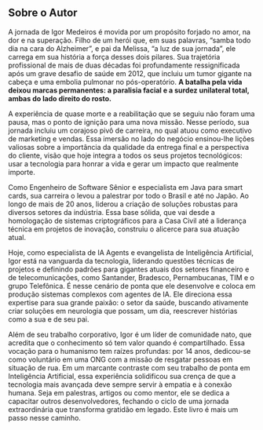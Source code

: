 ## **Sobre o Autor**

A jornada de Igor Medeiros é movida por um propósito forjado no amor, na dor e na superação. Filho de um herói que, em suas palavras, “samba todo dia na cara do Alzheimer”, e pai da Melissa, “a luz de sua jornada”, ele carrega em sua história a força desses dois pilares. Sua trajetória profissional de mais de duas décadas foi profundamente ressignificada após um grave desafio de saúde em 2012, que incluiu um tumor gigante na cabeça e uma embolia pulmonar no pós-operatório. **A batalha pela vida deixou marcas permanentes: a paralisia facial e a surdez unilateral total, ambas do lado direito do rosto.**

A experiência de quase morte e a reabilitação que se seguiu não foram uma pausa, mas o ponto de ignição para uma nova missão. Nesse período, sua jornada incluiu um corajoso pivô de carreira, no qual atuou como executivo de marketing e vendas. Essa imersão no lado do negócio ensinou-lhe lições valiosas sobre a importância da qualidade da entrega final e a perspectiva do cliente, visão que hoje integra a todos os seus projetos tecnológicos: usar a tecnologia para honrar a vida e gerar um impacto que realmente importe.

Como Engenheiro de Software Sênior e especialista em Java para smart cards, sua carreira o levou a palestrar por todo o Brasil e até no Japão. Ao longo de mais de 20 anos, liderou a criação de soluções robustas para diversos setores da indústria. Essa base sólida, que vai desde a homologação de sistemas criptográficos para a Casa Civil até a liderança técnica em projetos de inovação, construiu o alicerce para sua atuação atual.

Hoje, como especialista de IA Agents e evangelista de Inteligência Artificial, Igor está na vanguarda da tecnologia, liderando questões técnicas de projetos e definindo padrões para gigantes atuais dos setores financeiro e de telecomunicações, como Santander, Bradesco, Pernambucanas, TIM e o grupo Telefônica. É nesse cenário de ponta que ele desenvolve e coloca em produção sistemas complexos com agentes de IA. Ele direciona essa expertise para sua grande paixão: o setor da saúde, buscando ativamente criar soluções em neurologia que possam, um dia, reescrever histórias como a sua e de seu pai.

Além de seu trabalho corporativo, Igor é um líder de comunidade nato, que acredita que o conhecimento só tem valor quando é compartilhado. Essa vocação para o humanismo tem raízes profundas: por 14 anos, dedicou-se como voluntário em uma ONG com a missão de resgatar pessoas em situação de rua. Em um marcante contraste com seu trabalho de ponta em Inteligência Artificial, essa experiência solidificou sua crença de que a tecnologia mais avançada deve sempre servir à empatia e à conexão humana. Seja em palestras, artigos ou como mentor, ele se dedica a capacitar outros desenvolvedores, fechando o ciclo de uma jornada extraordinária que transforma gratidão em legado. Este livro é mais um passo nesse caminho.

